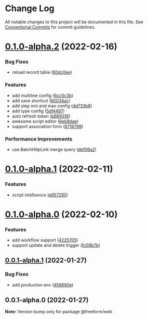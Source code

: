 # Change Log

All notable changes to this project will be documented in this file.
See [Conventional Commits](https://conventionalcommits.org) for commit guidelines.

# [0.1.0-alpha.2](https://github.com/li-yechao/freeform/compare/@freeform/web@0.1.0-alpha.1...@freeform/web@0.1.0-alpha.2) (2022-02-16)

### Bug Fixes

- reload record table ([60dc0ee](https://github.com/li-yechao/freeform/commit/60dc0eedff8b8c4a7a30792b508545380b17614d))

### Features

- add multiline config ([6cc5c3b](https://github.com/li-yechao/freeform/commit/6cc5c3b79d0c1b89b9674f5036379ace430fa9aa))
- add save shortcut ([60034ac](https://github.com/li-yechao/freeform/commit/60034ac96a23c7c2f9e8902a35b258add4fb9514))
- add step min and max config ([dd733b8](https://github.com/li-yechao/freeform/commit/dd733b81b5eeadecb14c924e48bbe476e5a95a6f))
- add type config ([5df4497](https://github.com/li-yechao/freeform/commit/5df4497e8612f43d7858af2d7629c551d1458cec))
- auto refresh token ([b669316](https://github.com/li-yechao/freeform/commit/b669316040bc798eba74c37bf5e876192b2e4762))
- awesome script editor ([6eb8dae](https://github.com/li-yechao/freeform/commit/6eb8daefec5513963b48124f2e4cd49e604a7931))
- support association form ([8718798](https://github.com/li-yechao/freeform/commit/87187980fe1bac17c219b966855a8cb0bcf612bc))

### Performance Improvements

- use BatchHttpLink merge query ([def06a2](https://github.com/li-yechao/freeform/commit/def06a2e344b631204d1e98b4ffb1a300c503a20))

# [0.1.0-alpha.1](https://github.com/li-yechao/freeform/compare/@freeform/web@0.1.0-alpha.0...@freeform/web@0.1.0-alpha.1) (2022-02-11)

### Features

- script intellsence ([e657295](https://github.com/li-yechao/freeform/commit/e65729522d8d91b6f1c9f58b96e7ddb1a573316c))

# [0.1.0-alpha.0](https://github.com/li-yechao/freeform/compare/@freeform/web@0.0.1-alpha.1...@freeform/web@0.1.0-alpha.0) (2022-02-10)

### Features

- add workflow support ([4225705](https://github.com/li-yechao/freeform/commit/4225705d3420298c3d2f2451697f5591eff51000))
- support update and delete trigger ([fc09b7b](https://github.com/li-yechao/freeform/commit/fc09b7b02cf76138e4fe729d7e4c224b32aebccf))

## [0.0.1-alpha.1](https://github.com/li-yechao/freeform/compare/@freeform/web@0.0.1-alpha.0...@freeform/web@0.0.1-alpha.1) (2022-01-27)

### Bug Fixes

- add production env ([458880e](https://github.com/li-yechao/freeform/commit/458880e4f246f7cd5637afa9c5ee9b93e16967da))

## 0.0.1-alpha.0 (2022-01-27)

**Note:** Version bump only for package @freeform/web
